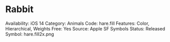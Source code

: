 # Rabbit

Availability: iOS 14
Category: Animals
Code: hare.fill
Features: Color, Hierarchical, Weights
Free: Yes
Source: Apple SF Symbols
Status: Released
Symbol: hare.fill2x.png